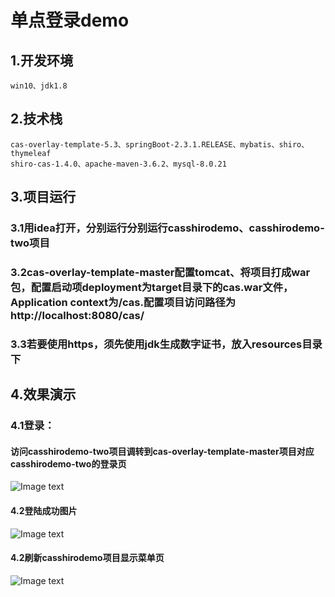 # 单点登录demo
## 1.开发环境
    win10、jdk1.8
## 2.技术栈
    cas-overlay-template-5.3、springBoot-2.3.1.RELEASE、mybatis、shiro、thymeleaf
    shiro-cas-1.4.0、apache-maven-3.6.2、mysql-8.0.21
## 3.项目运行
  ### 3.1用idea打开，分别运行分别运行casshirodemo、casshirodemo-two项目
  ### 3.2cas-overlay-template-master配置tomcat、将项目打成war包，配置启动项deployment为target目录下的cas.war文件，Application context为/cas.配置项目访问路径为http://localhost:8080/cas/
  ### 3.3若要使用https，须先使用jdk生成数字证书，放入resources目录下
    
## 4.效果演示
   ### 4.1登录：
   #### 访问casshirodemo-two项目调转到cas-overlay-template-master项目对应casshirodemo-two的登录页
   ![Image text](https://github.com/GalacticSys/image/blob/master/cas-shiro/casshirodemo-two/login.PNG)
   #### 4.2登陆成功图片
   ![Image text](https://github.com/GalacticSys/image/blob/master/cas-shiro/casshirodemo-two/loginSuccess.PNG)
   #### 4.2刷新casshirodemo项目显示菜单页
   ![Image text](https://github.com/GalacticSys/image/blob/master/cas-shiro/casshirodemo-two/restartOther.PNG)
    
    
    
